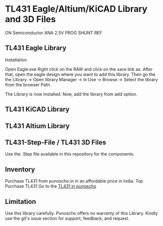 # TL431 Eagle/Altium/KiCAD Library and 3D Files

ON Semiconductor ANA 2.5V PROG SHUNT REF

## TL431 Eagle Library 

Installation

Open Eagle.exe
Right click on the RAW and click on the save link as. After that, open the eagle design where you want to add this library.  Then go the the Library -> Open library Manager -> In Use -> Browse -> Select the library from the browser Path.

The Library is now Installed. Now, add the library from add option.

## TL431 KiCAD Library 

## TL431 Altium Library 

## TL431-Step-File / TL431 3D Files
Use the .Step file available in this repository for the components. 

## Inventory

Purchase TL431 from punoscho.in in an affordable price in India. Top Purchase TL431
Go to the [TL431 in punoscho](https://punoscho.in/product/st8s103f3p6-8-bit-microcontroller/)

## Limitation
Use this library carefully. Punoscho offers no warranty of this Library. Kindly use the git's issue section for support, feedback, and request.